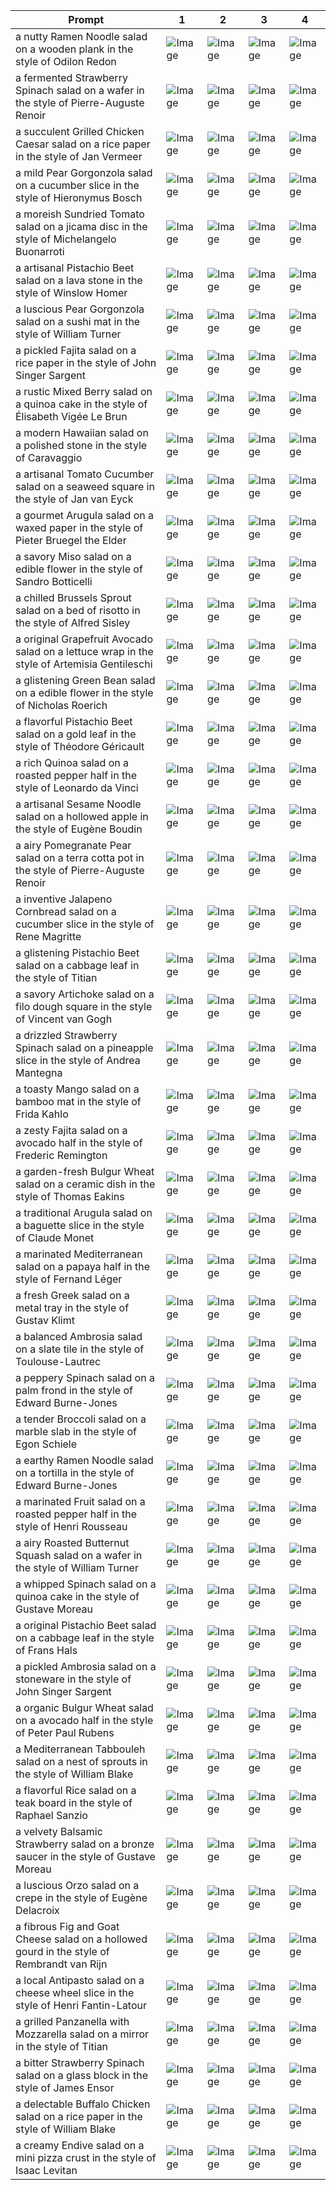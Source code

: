 | Prompt | 1 | 2 | 3 | 4 |
|-|-|-|-|-|
| a nutty Ramen Noodle salad on a wooden plank in the style of Odilon Redon | ![Image](https://salad-benchmark-public-assets.s3.us-east-2.amazonaws.com/sdxl/238080c3-3f77-4fd5-81c5-a2e17cfcf6fb-0.jpg) | ![Image](https://salad-benchmark-public-assets.s3.us-east-2.amazonaws.com/sdxl/238080c3-3f77-4fd5-81c5-a2e17cfcf6fb-1.jpg) | ![Image](https://salad-benchmark-public-assets.s3.us-east-2.amazonaws.com/sdxl/238080c3-3f77-4fd5-81c5-a2e17cfcf6fb-2.jpg) | ![Image](https://salad-benchmark-public-assets.s3.us-east-2.amazonaws.com/sdxl/238080c3-3f77-4fd5-81c5-a2e17cfcf6fb-3.jpg) |
| a fermented Strawberry Spinach salad on a wafer in the style of Pierre-Auguste Renoir | ![Image](https://salad-benchmark-public-assets.s3.us-east-2.amazonaws.com/sdxl/046f77f7-adad-43bd-9037-4d1563006bdb-0.jpg) | ![Image](https://salad-benchmark-public-assets.s3.us-east-2.amazonaws.com/sdxl/046f77f7-adad-43bd-9037-4d1563006bdb-1.jpg) | ![Image](https://salad-benchmark-public-assets.s3.us-east-2.amazonaws.com/sdxl/046f77f7-adad-43bd-9037-4d1563006bdb-2.jpg) | ![Image](https://salad-benchmark-public-assets.s3.us-east-2.amazonaws.com/sdxl/046f77f7-adad-43bd-9037-4d1563006bdb-3.jpg) |
| a succulent Grilled Chicken Caesar salad on a rice paper in the style of Jan Vermeer | ![Image](https://salad-benchmark-public-assets.s3.us-east-2.amazonaws.com/sdxl/bfdff98f-107d-422e-8080-330486e0d232-0.jpg) | ![Image](https://salad-benchmark-public-assets.s3.us-east-2.amazonaws.com/sdxl/bfdff98f-107d-422e-8080-330486e0d232-1.jpg) | ![Image](https://salad-benchmark-public-assets.s3.us-east-2.amazonaws.com/sdxl/bfdff98f-107d-422e-8080-330486e0d232-2.jpg) | ![Image](https://salad-benchmark-public-assets.s3.us-east-2.amazonaws.com/sdxl/bfdff98f-107d-422e-8080-330486e0d232-3.jpg) |
| a mild Pear Gorgonzola salad on a cucumber slice in the style of Hieronymus Bosch | ![Image](https://salad-benchmark-public-assets.s3.us-east-2.amazonaws.com/sdxl/73981199-13ea-40fa-9205-35b090f67d5d-0.jpg) | ![Image](https://salad-benchmark-public-assets.s3.us-east-2.amazonaws.com/sdxl/73981199-13ea-40fa-9205-35b090f67d5d-1.jpg) | ![Image](https://salad-benchmark-public-assets.s3.us-east-2.amazonaws.com/sdxl/73981199-13ea-40fa-9205-35b090f67d5d-2.jpg) | ![Image](https://salad-benchmark-public-assets.s3.us-east-2.amazonaws.com/sdxl/73981199-13ea-40fa-9205-35b090f67d5d-3.jpg) |
| a moreish Sundried Tomato salad on a jicama disc in the style of Michelangelo Buonarroti | ![Image](https://salad-benchmark-public-assets.s3.us-east-2.amazonaws.com/sdxl/55a4153c-a773-4af6-9b68-daa6043e491b-0.jpg) | ![Image](https://salad-benchmark-public-assets.s3.us-east-2.amazonaws.com/sdxl/55a4153c-a773-4af6-9b68-daa6043e491b-1.jpg) | ![Image](https://salad-benchmark-public-assets.s3.us-east-2.amazonaws.com/sdxl/55a4153c-a773-4af6-9b68-daa6043e491b-2.jpg) | ![Image](https://salad-benchmark-public-assets.s3.us-east-2.amazonaws.com/sdxl/55a4153c-a773-4af6-9b68-daa6043e491b-3.jpg) |
| a artisanal Pistachio Beet salad on a lava stone in the style of Winslow Homer | ![Image](https://salad-benchmark-public-assets.s3.us-east-2.amazonaws.com/sdxl/46b66dcb-8fe8-48df-9edb-5ea09b6cde50-0.jpg) | ![Image](https://salad-benchmark-public-assets.s3.us-east-2.amazonaws.com/sdxl/46b66dcb-8fe8-48df-9edb-5ea09b6cde50-1.jpg) | ![Image](https://salad-benchmark-public-assets.s3.us-east-2.amazonaws.com/sdxl/46b66dcb-8fe8-48df-9edb-5ea09b6cde50-2.jpg) | ![Image](https://salad-benchmark-public-assets.s3.us-east-2.amazonaws.com/sdxl/46b66dcb-8fe8-48df-9edb-5ea09b6cde50-3.jpg) |
| a luscious Pear Gorgonzola salad on a sushi mat in the style of William Turner | ![Image](https://salad-benchmark-public-assets.s3.us-east-2.amazonaws.com/sdxl/f18c8408-5425-4469-a99e-a25ae2e12254-0.jpg) | ![Image](https://salad-benchmark-public-assets.s3.us-east-2.amazonaws.com/sdxl/f18c8408-5425-4469-a99e-a25ae2e12254-1.jpg) | ![Image](https://salad-benchmark-public-assets.s3.us-east-2.amazonaws.com/sdxl/f18c8408-5425-4469-a99e-a25ae2e12254-2.jpg) | ![Image](https://salad-benchmark-public-assets.s3.us-east-2.amazonaws.com/sdxl/f18c8408-5425-4469-a99e-a25ae2e12254-3.jpg) |
| a pickled Fajita salad on a rice paper in the style of John Singer Sargent | ![Image](https://salad-benchmark-public-assets.s3.us-east-2.amazonaws.com/sdxl/81c07104-88e9-406b-b419-5e52fc1f3a19-0.jpg) | ![Image](https://salad-benchmark-public-assets.s3.us-east-2.amazonaws.com/sdxl/81c07104-88e9-406b-b419-5e52fc1f3a19-1.jpg) | ![Image](https://salad-benchmark-public-assets.s3.us-east-2.amazonaws.com/sdxl/81c07104-88e9-406b-b419-5e52fc1f3a19-2.jpg) | ![Image](https://salad-benchmark-public-assets.s3.us-east-2.amazonaws.com/sdxl/81c07104-88e9-406b-b419-5e52fc1f3a19-3.jpg) |
| a rustic Mixed Berry salad on a quinoa cake in the style of Élisabeth Vigée Le Brun | ![Image](https://salad-benchmark-public-assets.s3.us-east-2.amazonaws.com/sdxl/47fea4ff-9347-4d41-9658-e1ca3d0e74b7-0.jpg) | ![Image](https://salad-benchmark-public-assets.s3.us-east-2.amazonaws.com/sdxl/47fea4ff-9347-4d41-9658-e1ca3d0e74b7-1.jpg) | ![Image](https://salad-benchmark-public-assets.s3.us-east-2.amazonaws.com/sdxl/47fea4ff-9347-4d41-9658-e1ca3d0e74b7-2.jpg) | ![Image](https://salad-benchmark-public-assets.s3.us-east-2.amazonaws.com/sdxl/47fea4ff-9347-4d41-9658-e1ca3d0e74b7-3.jpg) |
| a modern Hawaiian salad on a polished stone in the style of Caravaggio | ![Image](https://salad-benchmark-public-assets.s3.us-east-2.amazonaws.com/sdxl/02ec15d9-bbb2-4b4d-80ea-43dc272d7271-0.jpg) | ![Image](https://salad-benchmark-public-assets.s3.us-east-2.amazonaws.com/sdxl/02ec15d9-bbb2-4b4d-80ea-43dc272d7271-1.jpg) | ![Image](https://salad-benchmark-public-assets.s3.us-east-2.amazonaws.com/sdxl/02ec15d9-bbb2-4b4d-80ea-43dc272d7271-2.jpg) | ![Image](https://salad-benchmark-public-assets.s3.us-east-2.amazonaws.com/sdxl/02ec15d9-bbb2-4b4d-80ea-43dc272d7271-3.jpg) |
| a artisanal Tomato Cucumber salad on a seaweed square in the style of Jan van Eyck | ![Image](https://salad-benchmark-public-assets.s3.us-east-2.amazonaws.com/sdxl/4e5ac5a9-8945-41f5-922f-865f26d9f602-0.jpg) | ![Image](https://salad-benchmark-public-assets.s3.us-east-2.amazonaws.com/sdxl/4e5ac5a9-8945-41f5-922f-865f26d9f602-1.jpg) | ![Image](https://salad-benchmark-public-assets.s3.us-east-2.amazonaws.com/sdxl/4e5ac5a9-8945-41f5-922f-865f26d9f602-2.jpg) | ![Image](https://salad-benchmark-public-assets.s3.us-east-2.amazonaws.com/sdxl/4e5ac5a9-8945-41f5-922f-865f26d9f602-3.jpg) |
| a gourmet Arugula salad on a waxed paper in the style of Pieter Bruegel the Elder | ![Image](https://salad-benchmark-public-assets.s3.us-east-2.amazonaws.com/sdxl/121a629a-827f-4688-88b7-eab8e03fe189-0.jpg) | ![Image](https://salad-benchmark-public-assets.s3.us-east-2.amazonaws.com/sdxl/121a629a-827f-4688-88b7-eab8e03fe189-1.jpg) | ![Image](https://salad-benchmark-public-assets.s3.us-east-2.amazonaws.com/sdxl/121a629a-827f-4688-88b7-eab8e03fe189-2.jpg) | ![Image](https://salad-benchmark-public-assets.s3.us-east-2.amazonaws.com/sdxl/121a629a-827f-4688-88b7-eab8e03fe189-3.jpg) |
| a savory Miso salad on a edible flower in the style of Sandro Botticelli | ![Image](https://salad-benchmark-public-assets.s3.us-east-2.amazonaws.com/sdxl/2dd1d36a-bd7d-434e-beff-d0dfaa535b5a-0.jpg) | ![Image](https://salad-benchmark-public-assets.s3.us-east-2.amazonaws.com/sdxl/2dd1d36a-bd7d-434e-beff-d0dfaa535b5a-1.jpg) | ![Image](https://salad-benchmark-public-assets.s3.us-east-2.amazonaws.com/sdxl/2dd1d36a-bd7d-434e-beff-d0dfaa535b5a-2.jpg) | ![Image](https://salad-benchmark-public-assets.s3.us-east-2.amazonaws.com/sdxl/2dd1d36a-bd7d-434e-beff-d0dfaa535b5a-3.jpg) |
| a chilled Brussels Sprout salad on a bed of risotto in the style of Alfred Sisley | ![Image](https://salad-benchmark-public-assets.s3.us-east-2.amazonaws.com/sdxl/4862f653-a4cc-46be-b6be-a54dfd630555-0.jpg) | ![Image](https://salad-benchmark-public-assets.s3.us-east-2.amazonaws.com/sdxl/4862f653-a4cc-46be-b6be-a54dfd630555-1.jpg) | ![Image](https://salad-benchmark-public-assets.s3.us-east-2.amazonaws.com/sdxl/4862f653-a4cc-46be-b6be-a54dfd630555-2.jpg) | ![Image](https://salad-benchmark-public-assets.s3.us-east-2.amazonaws.com/sdxl/4862f653-a4cc-46be-b6be-a54dfd630555-3.jpg) |
| a original Grapefruit Avocado salad on a lettuce wrap in the style of Artemisia Gentileschi | ![Image](https://salad-benchmark-public-assets.s3.us-east-2.amazonaws.com/sdxl/25856e4c-e221-45d8-b34e-7beff6a09041-0.jpg) | ![Image](https://salad-benchmark-public-assets.s3.us-east-2.amazonaws.com/sdxl/25856e4c-e221-45d8-b34e-7beff6a09041-1.jpg) | ![Image](https://salad-benchmark-public-assets.s3.us-east-2.amazonaws.com/sdxl/25856e4c-e221-45d8-b34e-7beff6a09041-2.jpg) | ![Image](https://salad-benchmark-public-assets.s3.us-east-2.amazonaws.com/sdxl/25856e4c-e221-45d8-b34e-7beff6a09041-3.jpg) |
| a glistening Green Bean salad on a edible flower in the style of Nicholas Roerich | ![Image](https://salad-benchmark-public-assets.s3.us-east-2.amazonaws.com/sdxl/fa1f2323-604a-4162-8c41-4cae75aa657e-0.jpg) | ![Image](https://salad-benchmark-public-assets.s3.us-east-2.amazonaws.com/sdxl/fa1f2323-604a-4162-8c41-4cae75aa657e-1.jpg) | ![Image](https://salad-benchmark-public-assets.s3.us-east-2.amazonaws.com/sdxl/fa1f2323-604a-4162-8c41-4cae75aa657e-2.jpg) | ![Image](https://salad-benchmark-public-assets.s3.us-east-2.amazonaws.com/sdxl/fa1f2323-604a-4162-8c41-4cae75aa657e-3.jpg) |
| a flavorful Pistachio Beet salad on a gold leaf in the style of Théodore Géricault | ![Image](https://salad-benchmark-public-assets.s3.us-east-2.amazonaws.com/sdxl/b0a3c3f1-1479-4596-a32c-784abac27cc1-0.jpg) | ![Image](https://salad-benchmark-public-assets.s3.us-east-2.amazonaws.com/sdxl/b0a3c3f1-1479-4596-a32c-784abac27cc1-1.jpg) | ![Image](https://salad-benchmark-public-assets.s3.us-east-2.amazonaws.com/sdxl/b0a3c3f1-1479-4596-a32c-784abac27cc1-2.jpg) | ![Image](https://salad-benchmark-public-assets.s3.us-east-2.amazonaws.com/sdxl/b0a3c3f1-1479-4596-a32c-784abac27cc1-3.jpg) |
| a rich Quinoa salad on a roasted pepper half in the style of Leonardo da Vinci | ![Image](https://salad-benchmark-public-assets.s3.us-east-2.amazonaws.com/sdxl/30cbbeef-52f4-454d-9d4f-43c6d49d1c96-0.jpg) | ![Image](https://salad-benchmark-public-assets.s3.us-east-2.amazonaws.com/sdxl/30cbbeef-52f4-454d-9d4f-43c6d49d1c96-1.jpg) | ![Image](https://salad-benchmark-public-assets.s3.us-east-2.amazonaws.com/sdxl/30cbbeef-52f4-454d-9d4f-43c6d49d1c96-2.jpg) | ![Image](https://salad-benchmark-public-assets.s3.us-east-2.amazonaws.com/sdxl/30cbbeef-52f4-454d-9d4f-43c6d49d1c96-3.jpg) |
| a artisanal Sesame Noodle salad on a hollowed apple in the style of Eugène Boudin | ![Image](https://salad-benchmark-public-assets.s3.us-east-2.amazonaws.com/sdxl/5ab9c878-51c6-4f28-b175-9d6f1380d942-0.jpg) | ![Image](https://salad-benchmark-public-assets.s3.us-east-2.amazonaws.com/sdxl/5ab9c878-51c6-4f28-b175-9d6f1380d942-1.jpg) | ![Image](https://salad-benchmark-public-assets.s3.us-east-2.amazonaws.com/sdxl/5ab9c878-51c6-4f28-b175-9d6f1380d942-2.jpg) | ![Image](https://salad-benchmark-public-assets.s3.us-east-2.amazonaws.com/sdxl/5ab9c878-51c6-4f28-b175-9d6f1380d942-3.jpg) |
| a airy Pomegranate Pear salad on a terra cotta pot in the style of Pierre-Auguste Renoir | ![Image](https://salad-benchmark-public-assets.s3.us-east-2.amazonaws.com/sdxl/74f96f0a-fa6c-408f-a2b6-4c95174d721d-0.jpg) | ![Image](https://salad-benchmark-public-assets.s3.us-east-2.amazonaws.com/sdxl/74f96f0a-fa6c-408f-a2b6-4c95174d721d-1.jpg) | ![Image](https://salad-benchmark-public-assets.s3.us-east-2.amazonaws.com/sdxl/74f96f0a-fa6c-408f-a2b6-4c95174d721d-2.jpg) | ![Image](https://salad-benchmark-public-assets.s3.us-east-2.amazonaws.com/sdxl/74f96f0a-fa6c-408f-a2b6-4c95174d721d-3.jpg) |
| a inventive Jalapeno Cornbread salad on a cucumber slice in the style of Rene Magritte | ![Image](https://salad-benchmark-public-assets.s3.us-east-2.amazonaws.com/sdxl/e9c3e38d-d9b4-4fb9-adf0-d9632a11ab50-0.jpg) | ![Image](https://salad-benchmark-public-assets.s3.us-east-2.amazonaws.com/sdxl/e9c3e38d-d9b4-4fb9-adf0-d9632a11ab50-1.jpg) | ![Image](https://salad-benchmark-public-assets.s3.us-east-2.amazonaws.com/sdxl/e9c3e38d-d9b4-4fb9-adf0-d9632a11ab50-2.jpg) | ![Image](https://salad-benchmark-public-assets.s3.us-east-2.amazonaws.com/sdxl/e9c3e38d-d9b4-4fb9-adf0-d9632a11ab50-3.jpg) |
| a glistening Pistachio Beet salad on a cabbage leaf in the style of Titian | ![Image](https://salad-benchmark-public-assets.s3.us-east-2.amazonaws.com/sdxl/73998484-c17c-4f9d-bd3a-77808de4a520-0.jpg) | ![Image](https://salad-benchmark-public-assets.s3.us-east-2.amazonaws.com/sdxl/73998484-c17c-4f9d-bd3a-77808de4a520-1.jpg) | ![Image](https://salad-benchmark-public-assets.s3.us-east-2.amazonaws.com/sdxl/73998484-c17c-4f9d-bd3a-77808de4a520-2.jpg) | ![Image](https://salad-benchmark-public-assets.s3.us-east-2.amazonaws.com/sdxl/73998484-c17c-4f9d-bd3a-77808de4a520-3.jpg) |
| a savory Artichoke salad on a filo dough square in the style of Vincent van Gogh | ![Image](https://salad-benchmark-public-assets.s3.us-east-2.amazonaws.com/sdxl/5aa012e7-5d83-49e9-8300-c8f3ce4476e1-0.jpg) | ![Image](https://salad-benchmark-public-assets.s3.us-east-2.amazonaws.com/sdxl/5aa012e7-5d83-49e9-8300-c8f3ce4476e1-1.jpg) | ![Image](https://salad-benchmark-public-assets.s3.us-east-2.amazonaws.com/sdxl/5aa012e7-5d83-49e9-8300-c8f3ce4476e1-2.jpg) | ![Image](https://salad-benchmark-public-assets.s3.us-east-2.amazonaws.com/sdxl/5aa012e7-5d83-49e9-8300-c8f3ce4476e1-3.jpg) |
| a drizzled Strawberry Spinach salad on a pineapple slice in the style of Andrea Mantegna | ![Image](https://salad-benchmark-public-assets.s3.us-east-2.amazonaws.com/sdxl/d32fbbbe-8ffd-46d2-a08a-6497445bd3cc-0.jpg) | ![Image](https://salad-benchmark-public-assets.s3.us-east-2.amazonaws.com/sdxl/d32fbbbe-8ffd-46d2-a08a-6497445bd3cc-1.jpg) | ![Image](https://salad-benchmark-public-assets.s3.us-east-2.amazonaws.com/sdxl/d32fbbbe-8ffd-46d2-a08a-6497445bd3cc-2.jpg) | ![Image](https://salad-benchmark-public-assets.s3.us-east-2.amazonaws.com/sdxl/d32fbbbe-8ffd-46d2-a08a-6497445bd3cc-3.jpg) |
| a toasty Mango salad on a bamboo mat in the style of Frida Kahlo | ![Image](https://salad-benchmark-public-assets.s3.us-east-2.amazonaws.com/sdxl/45f77935-caca-43f3-967f-a6978fdfcbd7-0.jpg) | ![Image](https://salad-benchmark-public-assets.s3.us-east-2.amazonaws.com/sdxl/45f77935-caca-43f3-967f-a6978fdfcbd7-1.jpg) | ![Image](https://salad-benchmark-public-assets.s3.us-east-2.amazonaws.com/sdxl/45f77935-caca-43f3-967f-a6978fdfcbd7-2.jpg) | ![Image](https://salad-benchmark-public-assets.s3.us-east-2.amazonaws.com/sdxl/45f77935-caca-43f3-967f-a6978fdfcbd7-3.jpg) |
| a zesty Fajita salad on a avocado half in the style of Frederic Remington | ![Image](https://salad-benchmark-public-assets.s3.us-east-2.amazonaws.com/sdxl/99448e19-34a6-4535-a653-2ddcb6c27d74-0.jpg) | ![Image](https://salad-benchmark-public-assets.s3.us-east-2.amazonaws.com/sdxl/99448e19-34a6-4535-a653-2ddcb6c27d74-1.jpg) | ![Image](https://salad-benchmark-public-assets.s3.us-east-2.amazonaws.com/sdxl/99448e19-34a6-4535-a653-2ddcb6c27d74-2.jpg) | ![Image](https://salad-benchmark-public-assets.s3.us-east-2.amazonaws.com/sdxl/99448e19-34a6-4535-a653-2ddcb6c27d74-3.jpg) |
| a garden-fresh Bulgur Wheat salad on a ceramic dish in the style of Thomas Eakins | ![Image](https://salad-benchmark-public-assets.s3.us-east-2.amazonaws.com/sdxl/e00d072e-813e-4bed-aa2a-7f42f5d7ce05-0.jpg) | ![Image](https://salad-benchmark-public-assets.s3.us-east-2.amazonaws.com/sdxl/e00d072e-813e-4bed-aa2a-7f42f5d7ce05-1.jpg) | ![Image](https://salad-benchmark-public-assets.s3.us-east-2.amazonaws.com/sdxl/e00d072e-813e-4bed-aa2a-7f42f5d7ce05-2.jpg) | ![Image](https://salad-benchmark-public-assets.s3.us-east-2.amazonaws.com/sdxl/e00d072e-813e-4bed-aa2a-7f42f5d7ce05-3.jpg) |
| a traditional Arugula salad on a baguette slice in the style of Claude Monet | ![Image](https://salad-benchmark-public-assets.s3.us-east-2.amazonaws.com/sdxl/facfcddb-d83f-472d-91b5-ebef1943eb63-0.jpg) | ![Image](https://salad-benchmark-public-assets.s3.us-east-2.amazonaws.com/sdxl/facfcddb-d83f-472d-91b5-ebef1943eb63-1.jpg) | ![Image](https://salad-benchmark-public-assets.s3.us-east-2.amazonaws.com/sdxl/facfcddb-d83f-472d-91b5-ebef1943eb63-2.jpg) | ![Image](https://salad-benchmark-public-assets.s3.us-east-2.amazonaws.com/sdxl/facfcddb-d83f-472d-91b5-ebef1943eb63-3.jpg) |
| a marinated Mediterranean salad on a papaya half in the style of Fernand Léger | ![Image](https://salad-benchmark-public-assets.s3.us-east-2.amazonaws.com/sdxl/abc99ce4-385e-4323-9107-755e6b5a02ae-0.jpg) | ![Image](https://salad-benchmark-public-assets.s3.us-east-2.amazonaws.com/sdxl/abc99ce4-385e-4323-9107-755e6b5a02ae-1.jpg) | ![Image](https://salad-benchmark-public-assets.s3.us-east-2.amazonaws.com/sdxl/abc99ce4-385e-4323-9107-755e6b5a02ae-2.jpg) | ![Image](https://salad-benchmark-public-assets.s3.us-east-2.amazonaws.com/sdxl/abc99ce4-385e-4323-9107-755e6b5a02ae-3.jpg) |
| a fresh Greek salad on a metal tray in the style of Gustav Klimt | ![Image](https://salad-benchmark-public-assets.s3.us-east-2.amazonaws.com/sdxl/9d858d19-8bfc-4e4a-a337-dc6927009267-0.jpg) | ![Image](https://salad-benchmark-public-assets.s3.us-east-2.amazonaws.com/sdxl/9d858d19-8bfc-4e4a-a337-dc6927009267-1.jpg) | ![Image](https://salad-benchmark-public-assets.s3.us-east-2.amazonaws.com/sdxl/9d858d19-8bfc-4e4a-a337-dc6927009267-2.jpg) | ![Image](https://salad-benchmark-public-assets.s3.us-east-2.amazonaws.com/sdxl/9d858d19-8bfc-4e4a-a337-dc6927009267-3.jpg) |
| a balanced Ambrosia salad on a slate tile in the style of Toulouse-Lautrec | ![Image](https://salad-benchmark-public-assets.s3.us-east-2.amazonaws.com/sdxl/4b46edcc-4bf3-4c52-ba24-66419a0d2141-0.jpg) | ![Image](https://salad-benchmark-public-assets.s3.us-east-2.amazonaws.com/sdxl/4b46edcc-4bf3-4c52-ba24-66419a0d2141-1.jpg) | ![Image](https://salad-benchmark-public-assets.s3.us-east-2.amazonaws.com/sdxl/4b46edcc-4bf3-4c52-ba24-66419a0d2141-2.jpg) | ![Image](https://salad-benchmark-public-assets.s3.us-east-2.amazonaws.com/sdxl/4b46edcc-4bf3-4c52-ba24-66419a0d2141-3.jpg) |
| a peppery Spinach salad on a palm frond in the style of Edward Burne-Jones | ![Image](https://salad-benchmark-public-assets.s3.us-east-2.amazonaws.com/sdxl/78b932f8-489d-40ff-ab18-415a6678dc2c-0.jpg) | ![Image](https://salad-benchmark-public-assets.s3.us-east-2.amazonaws.com/sdxl/78b932f8-489d-40ff-ab18-415a6678dc2c-1.jpg) | ![Image](https://salad-benchmark-public-assets.s3.us-east-2.amazonaws.com/sdxl/78b932f8-489d-40ff-ab18-415a6678dc2c-2.jpg) | ![Image](https://salad-benchmark-public-assets.s3.us-east-2.amazonaws.com/sdxl/78b932f8-489d-40ff-ab18-415a6678dc2c-3.jpg) |
| a tender Broccoli salad on a marble slab in the style of Egon Schiele | ![Image](https://salad-benchmark-public-assets.s3.us-east-2.amazonaws.com/sdxl/e2c240bc-a5c5-4057-b5e5-72648d9d9bda-0.jpg) | ![Image](https://salad-benchmark-public-assets.s3.us-east-2.amazonaws.com/sdxl/e2c240bc-a5c5-4057-b5e5-72648d9d9bda-1.jpg) | ![Image](https://salad-benchmark-public-assets.s3.us-east-2.amazonaws.com/sdxl/e2c240bc-a5c5-4057-b5e5-72648d9d9bda-2.jpg) | ![Image](https://salad-benchmark-public-assets.s3.us-east-2.amazonaws.com/sdxl/e2c240bc-a5c5-4057-b5e5-72648d9d9bda-3.jpg) |
| a earthy Ramen Noodle salad on a tortilla in the style of Edward Burne-Jones | ![Image](https://salad-benchmark-public-assets.s3.us-east-2.amazonaws.com/sdxl/dfba613c-7a43-40ac-ac7d-c7601f6a2f63-0.jpg) | ![Image](https://salad-benchmark-public-assets.s3.us-east-2.amazonaws.com/sdxl/dfba613c-7a43-40ac-ac7d-c7601f6a2f63-1.jpg) | ![Image](https://salad-benchmark-public-assets.s3.us-east-2.amazonaws.com/sdxl/dfba613c-7a43-40ac-ac7d-c7601f6a2f63-2.jpg) | ![Image](https://salad-benchmark-public-assets.s3.us-east-2.amazonaws.com/sdxl/dfba613c-7a43-40ac-ac7d-c7601f6a2f63-3.jpg) |
| a marinated Fruit salad on a roasted pepper half in the style of Henri Rousseau | ![Image](https://salad-benchmark-public-assets.s3.us-east-2.amazonaws.com/sdxl/f4be9805-4663-4569-bda0-841908c0cec3-0.jpg) | ![Image](https://salad-benchmark-public-assets.s3.us-east-2.amazonaws.com/sdxl/f4be9805-4663-4569-bda0-841908c0cec3-1.jpg) | ![Image](https://salad-benchmark-public-assets.s3.us-east-2.amazonaws.com/sdxl/f4be9805-4663-4569-bda0-841908c0cec3-2.jpg) | ![Image](https://salad-benchmark-public-assets.s3.us-east-2.amazonaws.com/sdxl/f4be9805-4663-4569-bda0-841908c0cec3-3.jpg) |
| a airy Roasted Butternut Squash salad on a wafer in the style of William Turner | ![Image](https://salad-benchmark-public-assets.s3.us-east-2.amazonaws.com/sdxl/eb31fa1d-c159-46b0-a29c-f94059ee40b9-0.jpg) | ![Image](https://salad-benchmark-public-assets.s3.us-east-2.amazonaws.com/sdxl/eb31fa1d-c159-46b0-a29c-f94059ee40b9-1.jpg) | ![Image](https://salad-benchmark-public-assets.s3.us-east-2.amazonaws.com/sdxl/eb31fa1d-c159-46b0-a29c-f94059ee40b9-2.jpg) | ![Image](https://salad-benchmark-public-assets.s3.us-east-2.amazonaws.com/sdxl/eb31fa1d-c159-46b0-a29c-f94059ee40b9-3.jpg) |
| a whipped Spinach salad on a quinoa cake in the style of Gustave Moreau | ![Image](https://salad-benchmark-public-assets.s3.us-east-2.amazonaws.com/sdxl/fd1df916-c46e-41a1-a690-6570483697ac-0.jpg) | ![Image](https://salad-benchmark-public-assets.s3.us-east-2.amazonaws.com/sdxl/fd1df916-c46e-41a1-a690-6570483697ac-1.jpg) | ![Image](https://salad-benchmark-public-assets.s3.us-east-2.amazonaws.com/sdxl/fd1df916-c46e-41a1-a690-6570483697ac-2.jpg) | ![Image](https://salad-benchmark-public-assets.s3.us-east-2.amazonaws.com/sdxl/fd1df916-c46e-41a1-a690-6570483697ac-3.jpg) |
| a original Pistachio Beet salad on a cabbage leaf in the style of Frans Hals | ![Image](https://salad-benchmark-public-assets.s3.us-east-2.amazonaws.com/sdxl/ea78337e-cbf4-4ad6-bbf4-07d012c51d78-0.jpg) | ![Image](https://salad-benchmark-public-assets.s3.us-east-2.amazonaws.com/sdxl/ea78337e-cbf4-4ad6-bbf4-07d012c51d78-1.jpg) | ![Image](https://salad-benchmark-public-assets.s3.us-east-2.amazonaws.com/sdxl/ea78337e-cbf4-4ad6-bbf4-07d012c51d78-2.jpg) | ![Image](https://salad-benchmark-public-assets.s3.us-east-2.amazonaws.com/sdxl/ea78337e-cbf4-4ad6-bbf4-07d012c51d78-3.jpg) |
| a pickled Ambrosia salad on a stoneware in the style of John Singer Sargent | ![Image](https://salad-benchmark-public-assets.s3.us-east-2.amazonaws.com/sdxl/5172d9ae-5f04-43cf-95c7-22d4a0e0b435-0.jpg) | ![Image](https://salad-benchmark-public-assets.s3.us-east-2.amazonaws.com/sdxl/5172d9ae-5f04-43cf-95c7-22d4a0e0b435-1.jpg) | ![Image](https://salad-benchmark-public-assets.s3.us-east-2.amazonaws.com/sdxl/5172d9ae-5f04-43cf-95c7-22d4a0e0b435-2.jpg) | ![Image](https://salad-benchmark-public-assets.s3.us-east-2.amazonaws.com/sdxl/5172d9ae-5f04-43cf-95c7-22d4a0e0b435-3.jpg) |
| a organic Bulgur Wheat salad on a avocado half in the style of Peter Paul Rubens | ![Image](https://salad-benchmark-public-assets.s3.us-east-2.amazonaws.com/sdxl/5123c3df-9d85-4b9d-bf08-40281f88e924-0.jpg) | ![Image](https://salad-benchmark-public-assets.s3.us-east-2.amazonaws.com/sdxl/5123c3df-9d85-4b9d-bf08-40281f88e924-1.jpg) | ![Image](https://salad-benchmark-public-assets.s3.us-east-2.amazonaws.com/sdxl/5123c3df-9d85-4b9d-bf08-40281f88e924-2.jpg) | ![Image](https://salad-benchmark-public-assets.s3.us-east-2.amazonaws.com/sdxl/5123c3df-9d85-4b9d-bf08-40281f88e924-3.jpg) |
| a Mediterranean Tabbouleh salad on a nest of sprouts in the style of William Blake | ![Image](https://salad-benchmark-public-assets.s3.us-east-2.amazonaws.com/sdxl/50a2d60f-9e99-4630-82aa-e8d52c4a3bb8-0.jpg) | ![Image](https://salad-benchmark-public-assets.s3.us-east-2.amazonaws.com/sdxl/50a2d60f-9e99-4630-82aa-e8d52c4a3bb8-1.jpg) | ![Image](https://salad-benchmark-public-assets.s3.us-east-2.amazonaws.com/sdxl/50a2d60f-9e99-4630-82aa-e8d52c4a3bb8-2.jpg) | ![Image](https://salad-benchmark-public-assets.s3.us-east-2.amazonaws.com/sdxl/50a2d60f-9e99-4630-82aa-e8d52c4a3bb8-3.jpg) |
| a flavorful Rice salad on a teak board in the style of Raphael Sanzio | ![Image](https://salad-benchmark-public-assets.s3.us-east-2.amazonaws.com/sdxl/5366250b-e11d-4a02-b1fa-b5b2db85e71e-0.jpg) | ![Image](https://salad-benchmark-public-assets.s3.us-east-2.amazonaws.com/sdxl/5366250b-e11d-4a02-b1fa-b5b2db85e71e-1.jpg) | ![Image](https://salad-benchmark-public-assets.s3.us-east-2.amazonaws.com/sdxl/5366250b-e11d-4a02-b1fa-b5b2db85e71e-2.jpg) | ![Image](https://salad-benchmark-public-assets.s3.us-east-2.amazonaws.com/sdxl/5366250b-e11d-4a02-b1fa-b5b2db85e71e-3.jpg) |
| a velvety Balsamic Strawberry salad on a bronze saucer in the style of Gustave Moreau | ![Image](https://salad-benchmark-public-assets.s3.us-east-2.amazonaws.com/sdxl/f7026a39-87a1-4121-ae91-43c91b40ff1c-0.jpg) | ![Image](https://salad-benchmark-public-assets.s3.us-east-2.amazonaws.com/sdxl/f7026a39-87a1-4121-ae91-43c91b40ff1c-1.jpg) | ![Image](https://salad-benchmark-public-assets.s3.us-east-2.amazonaws.com/sdxl/f7026a39-87a1-4121-ae91-43c91b40ff1c-2.jpg) | ![Image](https://salad-benchmark-public-assets.s3.us-east-2.amazonaws.com/sdxl/f7026a39-87a1-4121-ae91-43c91b40ff1c-3.jpg) |
| a luscious Orzo salad on a crepe in the style of Eugène Delacroix | ![Image](https://salad-benchmark-public-assets.s3.us-east-2.amazonaws.com/sdxl/28e2fd39-a421-4805-9641-46e275b1046e-0.jpg) | ![Image](https://salad-benchmark-public-assets.s3.us-east-2.amazonaws.com/sdxl/28e2fd39-a421-4805-9641-46e275b1046e-1.jpg) | ![Image](https://salad-benchmark-public-assets.s3.us-east-2.amazonaws.com/sdxl/28e2fd39-a421-4805-9641-46e275b1046e-2.jpg) | ![Image](https://salad-benchmark-public-assets.s3.us-east-2.amazonaws.com/sdxl/28e2fd39-a421-4805-9641-46e275b1046e-3.jpg) |
| a fibrous Fig and Goat Cheese salad on a hollowed gourd in the style of Rembrandt van Rijn | ![Image](https://salad-benchmark-public-assets.s3.us-east-2.amazonaws.com/sdxl/abd1deaf-ecee-4dd8-8073-68a8553dbf40-0.jpg) | ![Image](https://salad-benchmark-public-assets.s3.us-east-2.amazonaws.com/sdxl/abd1deaf-ecee-4dd8-8073-68a8553dbf40-1.jpg) | ![Image](https://salad-benchmark-public-assets.s3.us-east-2.amazonaws.com/sdxl/abd1deaf-ecee-4dd8-8073-68a8553dbf40-2.jpg) | ![Image](https://salad-benchmark-public-assets.s3.us-east-2.amazonaws.com/sdxl/abd1deaf-ecee-4dd8-8073-68a8553dbf40-3.jpg) |
| a local Antipasto salad on a cheese wheel slice in the style of Henri Fantin-Latour | ![Image](https://salad-benchmark-public-assets.s3.us-east-2.amazonaws.com/sdxl/f6f29be6-5049-4ecd-8452-b8bcd6e56219-0.jpg) | ![Image](https://salad-benchmark-public-assets.s3.us-east-2.amazonaws.com/sdxl/f6f29be6-5049-4ecd-8452-b8bcd6e56219-1.jpg) | ![Image](https://salad-benchmark-public-assets.s3.us-east-2.amazonaws.com/sdxl/f6f29be6-5049-4ecd-8452-b8bcd6e56219-2.jpg) | ![Image](https://salad-benchmark-public-assets.s3.us-east-2.amazonaws.com/sdxl/f6f29be6-5049-4ecd-8452-b8bcd6e56219-3.jpg) |
| a grilled Panzanella with Mozzarella salad on a mirror in the style of Titian | ![Image](https://salad-benchmark-public-assets.s3.us-east-2.amazonaws.com/sdxl/5a2e2d73-2c3e-4c3a-8013-d4bdcbc07345-0.jpg) | ![Image](https://salad-benchmark-public-assets.s3.us-east-2.amazonaws.com/sdxl/5a2e2d73-2c3e-4c3a-8013-d4bdcbc07345-1.jpg) | ![Image](https://salad-benchmark-public-assets.s3.us-east-2.amazonaws.com/sdxl/5a2e2d73-2c3e-4c3a-8013-d4bdcbc07345-2.jpg) | ![Image](https://salad-benchmark-public-assets.s3.us-east-2.amazonaws.com/sdxl/5a2e2d73-2c3e-4c3a-8013-d4bdcbc07345-3.jpg) |
| a bitter Strawberry Spinach salad on a glass block in the style of James Ensor | ![Image](https://salad-benchmark-public-assets.s3.us-east-2.amazonaws.com/sdxl/def2ff8b-b8fc-4a74-8910-5f4bcccf29a2-0.jpg) | ![Image](https://salad-benchmark-public-assets.s3.us-east-2.amazonaws.com/sdxl/def2ff8b-b8fc-4a74-8910-5f4bcccf29a2-1.jpg) | ![Image](https://salad-benchmark-public-assets.s3.us-east-2.amazonaws.com/sdxl/def2ff8b-b8fc-4a74-8910-5f4bcccf29a2-2.jpg) | ![Image](https://salad-benchmark-public-assets.s3.us-east-2.amazonaws.com/sdxl/def2ff8b-b8fc-4a74-8910-5f4bcccf29a2-3.jpg) |
| a delectable Buffalo Chicken salad on a rice paper in the style of William Blake | ![Image](https://salad-benchmark-public-assets.s3.us-east-2.amazonaws.com/sdxl/240211d5-5f2a-406d-b8a0-6f153bcc6fb4-0.jpg) | ![Image](https://salad-benchmark-public-assets.s3.us-east-2.amazonaws.com/sdxl/240211d5-5f2a-406d-b8a0-6f153bcc6fb4-1.jpg) | ![Image](https://salad-benchmark-public-assets.s3.us-east-2.amazonaws.com/sdxl/240211d5-5f2a-406d-b8a0-6f153bcc6fb4-2.jpg) | ![Image](https://salad-benchmark-public-assets.s3.us-east-2.amazonaws.com/sdxl/240211d5-5f2a-406d-b8a0-6f153bcc6fb4-3.jpg) |
| a creamy Endive salad on a mini pizza crust in the style of Isaac Levitan | ![Image](https://salad-benchmark-public-assets.s3.us-east-2.amazonaws.com/sdxl/c8d2e472-662c-4766-b3b6-7f5992544671-0.jpg) | ![Image](https://salad-benchmark-public-assets.s3.us-east-2.amazonaws.com/sdxl/c8d2e472-662c-4766-b3b6-7f5992544671-1.jpg) | ![Image](https://salad-benchmark-public-assets.s3.us-east-2.amazonaws.com/sdxl/c8d2e472-662c-4766-b3b6-7f5992544671-2.jpg) | ![Image](https://salad-benchmark-public-assets.s3.us-east-2.amazonaws.com/sdxl/c8d2e472-662c-4766-b3b6-7f5992544671-3.jpg) |
